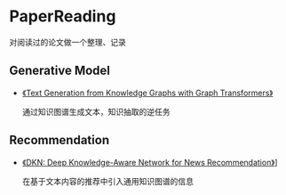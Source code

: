 # PaperReading
对阅读过的论文做一个整理、记录
## Generative Model
- [《Text Generation from Knowledge Graphs with Graph Transformers》](../master/notes/TextFromKG.md)

  通过知识图谱生成文本，知识抽取的逆任务
## Recommendation
- [《DKN: Deep Knowledge-Aware Network for News Recommendation》](../master/notes/DKN-news-recommend.md)]

  在基于文本内容的推荐中引入通用知识图谱的信息
